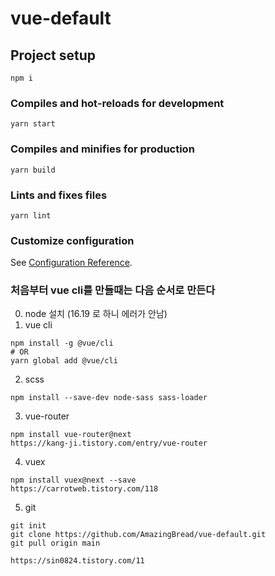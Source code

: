 # vue-default

## Project setup

```
npm i
```

### Compiles and hot-reloads for development

```
yarn start
```

### Compiles and minifies for production

```
yarn build
```

### Lints and fixes files

```
yarn lint
```

### Customize configuration

See [Configuration Reference](https://cli.vuejs.org/config/).

### 처음부터 vue cli를 만들때는 다음 순서로 만든다

0. node 설치 (16.19 로 하니 에러가 안남)
1. vue cli

```
npm install -g @vue/cli
# OR
yarn global add @vue/cli
```

2. scss

```
npm install --save-dev node-sass sass-loader
```

3. vue-router

```
npm install vue-router@next
https://kang-ji.tistory.com/entry/vue-router
```

4. vuex

```
npm install vuex@next --save
https://carrotweb.tistory.com/118
```

5. git

```
git init
git clone https://github.com/AmazingBread/vue-default.git
git pull origin main

https://sin0824.tistory.com/11
```

